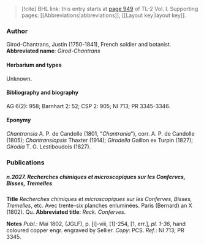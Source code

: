 > [!cite] BHL link: this entry starts at [page 949](https://www.biodiversitylibrary.org/page/33121080) of TL-2 Vol. I.
> Supporting pages: [[Abbreviations|abbreviations]], [[Layout key|layout key]].

### Author

Girod-Chantrans, Justin (1750-1841), French soldier and botanist. 
**Abbreviated name**: *Girod-Chantrans*

#### Herbarium and types

Unknown.

#### Bibliography and biography

AG 6(2): 958; Barnhart 2: 52; CSP 2: 905; NI 713; PR 3345-3346.

#### Eponymy

*Chantransia* A. P. de Candolle (1801, "*Chantrania*"), corr. A. P. de Candolle (1805); *Chantransiopsis* Thaxter (1914); *Girodella* Gaillon ex Turpin (1827); *Girodia* T. G. Lestiboudois (1827).

### Publications

##### n.2027. Recherches chimiques et microscopiques sur les Conferves, Bisses, Tremelles

**Title**
*Recherches chimiques et microscopiques sur les Conferves, Bisses, Tremelles*, etc. Avec trente-six planches enluminées. Paris (Bernard) an X (1802). Qu.
**Abbreviated title**: *Reck. Conferves*.

**Notes**
*Publ*.: Mai 1802, (JGLF), p. \[i\]-viii, \[1\]-254, \[1, err.\], *pl. 1-36*, hand coloured copper engr. engraved by Sellier. *Copy*: PCS.
*Ref*.: NI 713; PR 3345.

